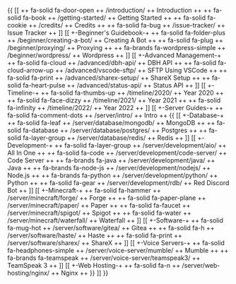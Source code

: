 {{
[[
++ fa-solid fa-door-open ++ /introduction/ ++ Introduction ++
++ fa-solid fa-book ++ /getting-started/ ++ Getting Started ++
++ fa-solid fa-cookie ++ /credits/ ++ Credits ++
++ fa-solid fa-bug ++ /issue-tracker/ ++ Issue Tracker ++
]]
[[ +-Beginner's Guidebook-+
++ fa-solid fa-folder-plus ++ /beginner/creating-a-bot/ ++ Creating A Bot ++
++ fa-solid fa-plug ++ /beginner/proxying/ ++ Proxying ++
++ fa-brands fa-wordpress-simple ++ /beginner/wordpress/ ++ Wordpress ++
]]
[[ +-Advanced Management-+
++ fa-solid fa-cloud ++ /advanced/dbh-api/ ++ DBH API ++
++ fa-solid fa-cloud-arrow-up ++ /advanced/vscode-sftp/ ++ SFTP Using VSCode ++
++ fa-solid fa-print ++ /advanced/sharex-setup/ ++ ShareX Setup ++
++ fa-solid fa-heart-pulse ++ /advanced/status-api/ ++ Status API ++ 
]]
[[ +-Timeline-+
++ fa-solid fa-thumbs-up ++ /timeline/2020/ ++ Year 2020 ++
++ fa-solid fa-face-dizzy ++ /timeline/2021/ ++ Year 2021 ++
++ fa-solid fa-infinity ++ /timeline/2022/ ++ Year 2022 ++
]]
[[ +-Server Guides-+
++ fa-solid fa-comment-dots ++ /server/intro/ ++ Intro ++
{{
[[ +-Database-+
++ fa-solid fa-leaf ++ /server/database/mongodb/ ++ MongoDB ++
++ fa-solid fa-database ++ /server/database/postgres/ ++ Postgres ++
++ fa-solid fa-layer-group ++ /server/database/redis/ ++ Redis ++
]]
[[ +-Development-+
++ fa-solid fa-layer-group ++ /server/development/aio/ ++ All In One ++
++ fa-solid fa-code ++ /server/development/code-server/ ++ Code Server ++
++ fa-brands fa-java ++ /server/development/java/ ++ Java ++
++ fa-brands fa-node-js ++ /server/development/nodejs/ ++ Node.js ++
++ fa-brands fa-python ++ /server/development/python/ ++ Python ++
++ fa-solid fa-gear ++ /server/development/rdb/ ++ Red Discord Bot ++
]]
[[ +-Minecraft-+
++ fa-solid fa-hammer ++ /server/minecraft/forge/ ++ Forge ++
++ fa-solid fa-paper-plane ++ /server/minecraft/paper/ ++ Paper ++
++ fa-solid fa-faucet ++ /server/minecraft/spigot/ ++ Spigot ++
++ fa-solid fa-water ++ /server/minecraft/waterfall/ ++ Waterfall ++
]]
[[ +-Software-+
++ fa-solid fa-mug-hot ++ /server/software/gitea/ ++ Gitea ++
++ fa-solid fa-h ++ /server/software/haste/ ++ Haste ++
++ fa-solid fa-print ++ /server/software/sharex/ ++ ShareX ++
]]
[[ +-Voice Servers-+
++ fa-solid fa-headphones-simple ++ /server/voice-server/mumble/ ++ Mumble ++
++ fa-brands fa-teamspeak ++ /server/voice-server/teamspeak3/ ++ TeamSpeak 3 ++
]]
[[ +-Web Hosting-+
++ fa-solid fa-n ++ /server/web-hosting/nginx/ ++ Nginx ++
}}
]]
}}
